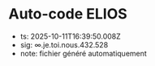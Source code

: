 # Auto-code ELIOS
- ts: 2025-10-11T16:39:50.008Z
- sig: ∞.je.toi.nous.432.528
- note: fichier généré automatiquement